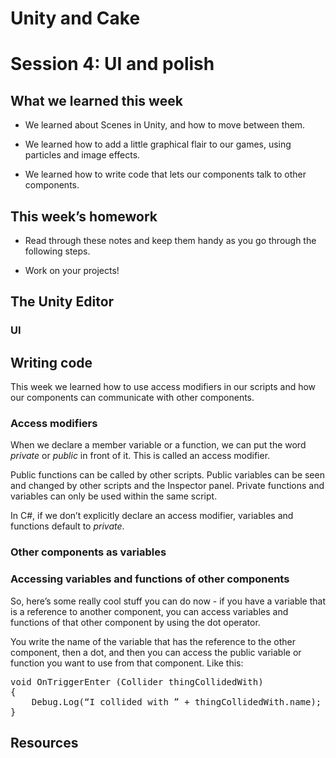 # Unity and Cake

# Session 4: UI and polish

## What we learned this week

* We learned about Scenes in Unity, and how to move between them.

* We learned how to add a little graphical flair to our games, using particles and image effects.

* We learned how to write code that lets our components talk to other components.

## This week’s homework

* Read through these notes and keep them handy as you go through the following steps.

* Work on your projects!

## The Unity Editor

### UI

## Writing code

This week we learned how to use access modifiers in our scripts and how our components can communicate with other components.

### Access modifiers

When we declare a member variable or a function, we can put the word *private* or *public* in front of it. This is called an access modifier.

Public functions can be called by other scripts. Public variables can be seen and changed by other scripts and the Inspector panel. Private functions and variables can only be used within the same script.

In C#, if we don’t explicitly declare an access modifier, variables and functions default to *private*.

### Other components as variables

### Accessing variables and functions of other components

So, here’s some really cool stuff you can do now - if you have a variable that is a reference to another component, you can access variables and functions of that other component by using the dot operator.

You write the name of the variable that has the reference to the other component, then a dot, and then you can access the public variable or function you want to use from that component. Like this:

<pre>
void OnTriggerEnter (Collider thingCollidedWith)
{
    Debug.Log(“I collided with ” + thingCollidedWith.name);
}
</pre>

## Resources

